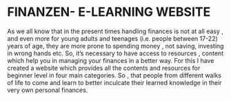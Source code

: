# FINANZEN- E-LEARNING WEBSITE
As we all know that in the present times handling finances is not at all easy , and even more for young adults and teenages (i.e. people between 17-22) years of age, they are more prone to spending money , not saving, investing in wrong hands etc. So, it’s necessary to have access to resources , content which help you in managing your finances in a better way. 
For this I have created a website which provides all the contents and resources for beginner level in four main categories. So , that  people from different walks of life to come and learn to better inculcate their learned knowledge in their very own personal finances.

                                                                                                                                                                  
